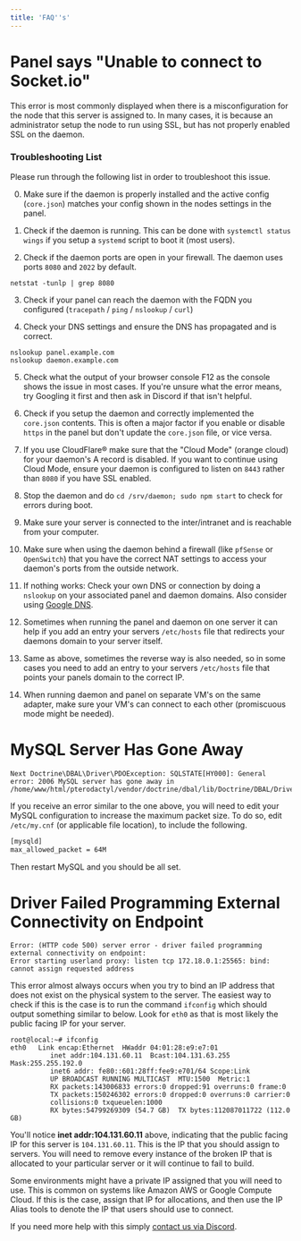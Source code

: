```yaml
---
title: 'FAQ''s'
---
```


# Panel says "Unable to connect to Socket.io"
This error is most commonly displayed when there is a misconfiguration for the node that this server is assigned to. In many cases, it is because an administrator setup the node to run using SSL, but has not properly enabled SSL on the daemon.

### Troubleshooting List
Please run through the following list in order to troubleshoot this issue.

0. Make sure if the daemon is properly installed and the active config (`core.json`) matches your config shown in the nodes settings in the panel.

1. Check if the daemon is running. This can be done with `systemctl status wings` if you setup a `systemd` script to boot it (most users).

2. Check if the daemon ports are open in your firewall. The daemon uses ports `8080` and `2022` by default.
```
netstat -tunlp | grep 8080
```
3. Check if your panel can reach the daemon with the FQDN you configured (`tracepath` / `ping` / `nslookup` / `curl`)

4. Check your DNS settings and ensure the DNS has propagated and is correct.
```
nslookup panel.example.com
nslookup daemon.example.com
```
5. Check what the output of your browser console F12 as the console shows the issue in most cases. If you're unsure what the error means, try Googling it first and then ask in Discord if that isn't helpful.

6. Check if you setup the daemon and correctly implemented the `core.json` contents. This is often a major factor if you enable or disable `https` in the panel but don't update the `core.json` file, or vice versa.

7. If you use CloudFlare® make sure that the "Cloud Mode" (orange cloud) for your daemon's A record is disabled. If you want to continue using Cloud Mode, ensure your daemon is configured to listen on `8443` rather than `8080` if you have SSL enabled.

8. Stop the daemon and do `cd /srv/daemon; sudo npm start` to check for errors during boot.

9. Make sure your server is connected to the inter/intranet and is reachable from your computer.

10. Make sure when using the daemon behind a firewall (like `pfSense` or `OpenSwitch`) that you have the correct NAT settings to access your daemon's ports from the outside network.

11. If nothing works: Check your own DNS or connection by doing a  `nslookup` on your associated panel and daemon domains. Also consider using [Google DNS](https://developers.google.com/speed/public-dns/).

12. Sometimes when running the panel and daemon on one server it can help if you add an entry your servers `/etc/hosts` file that redirects your daemons domain to your server itself.

13. Same as above, sometimes the reverse way is also needed, so in some cases you need to add an entry to your servers `/etc/hosts` file that points your panels domain to the correct IP.

14. When running daemon and panel on separate VM's on the same adapter, make sure your VM's can connect to each other (promiscuous mode might be needed).

# MySQL Server Has Gone Away
```
Next Doctrine\DBAL\Driver\PDOException: SQLSTATE[HY000]: General error: 2006 MySQL server has gone away in /home/www/html/pterodactyl/vendor/doctrine/dbal/lib/Doctrine/DBAL/Driver/PDOConnection.php:59
```

If you receive an error similar to the one above, you will need to edit your MySQL configuration to increase the maximum packet size. To do so, edit `/etc/my.cnf` (or applicable file location), to include the following.
```sh
[mysqld]
max_allowed_packet = 64M
```

Then restart MySQL and you should be all set.

# Driver Failed Programming External Connectivity on Endpoint
```
Error: (HTTP code 500) server error - driver failed programming external connectivity on endpoint: 
Error starting userland proxy: listen tcp 172.18.0.1:25565: bind: cannot assign requested address
```

This error almost always occurs when you try to bind an IP address that does not exist on the physical system to the server. The easiest way to check if this is the case is to run the command `ifconfig` which should output something similar to below. Look for `eth0` as that is most likely the public facing IP for your server.

```
root@local:~# ifconfig
eth0   Link encap:Ethernet  HWaddr 04:01:28:e9:e7:01  
          inet addr:104.131.60.11  Bcast:104.131.63.255  Mask:255.255.192.0
          inet6 addr: fe80::601:28ff:fee9:e701/64 Scope:Link
          UP BROADCAST RUNNING MULTICAST  MTU:1500  Metric:1
          RX packets:143006833 errors:0 dropped:91 overruns:0 frame:0
          TX packets:150246302 errors:0 dropped:0 overruns:0 carrier:0
          collisions:0 txqueuelen:1000 
          RX bytes:54799269309 (54.7 GB)  TX bytes:112087011722 (112.0 GB)
```

You'll notice **inet addr:104.131.60.11** above, indicating that the public facing IP for this server is `104.131.60.11`. This is the IP that you should assign to servers. You will need to remove every instance of the broken IP that is allocated to your particular server or it will continue to fail to build.

Some environments might have a private IP assigned that you will need to use. This is common on systems like Amazon AWS or Google Compute Cloud. If this is the case, assign that IP for allocations, and then use the IP Alias tools to denote the IP that users should use to connect.

If you need more help with this simply [contact us via Discord](https://pterodactyl.io/discord).